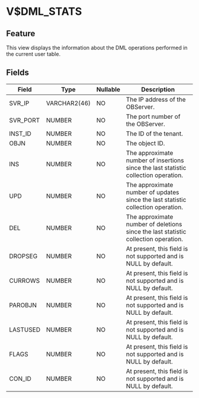 # V$DML_STATS
## Feature
This view displays the information about the DML operations performed in the current user table.
## Fields

| Field | Type | Nullable | Description |
| --- | --- | --- | --- |
| SVR_IP | VARCHAR2(46) | NO | The IP address of the OBServer. |
| SVR_PORT | NUMBER | NO | The port number of the OBServer. |
| INST_ID | NUMBER | NO | The ID of the tenant. |
| OBJN | NUMBER | NO | The object ID. |
| INS | NUMBER | NO | The approximate number of insertions since the last statistic collection operation. |
| UPD | NUMBER | NO | The approximate number of updates since the last statistic collection operation. |
| DEL | NUMBER | NO | The approximate number of deletions since the last statistic collection operation. |
| DROPSEG | NUMBER | NO | At present, this field is not supported and is NULL by default. |
| CURROWS | NUMBER | NO | At present, this field is not supported and is NULL by default. |
| PAROBJN | NUMBER | NO | At present, this field is not supported and is NULL by default. |
| LASTUSED | NUMBER | NO | At present, this field is not supported and is NULL by default. |
| FLAGS | NUMBER | NO | At present, this field is not supported and is NULL by default. |
| CON_ID | NUMBER | NO | At present, this field is not supported and is NULL by default. |




